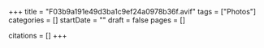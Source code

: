 +++
title = "F03b9a191e49d3ba1c9ef24a0978b36f.avif"
tags = ["Photos"]
categories = []
startDate = ""
draft = false
pages = []

citations = []
+++
